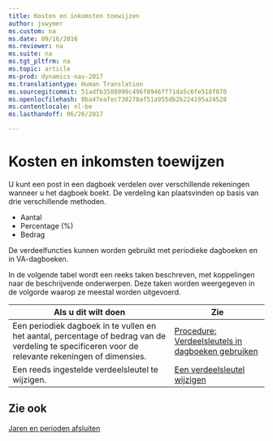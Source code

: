```yaml
---
title: Kosten en inkomsten toewijzen
author: jswymer
ms.custom: na
ms.date: 09/16/2016
ms.reviewer: na
ms.suite: na
ms.tgt_pltfrm: na
ms.topic: article
ms-prod: dynamics-nav-2017
ms.translationtype: Human Translation
ms.sourcegitcommit: 51adfb3588099c496f0946ff71da5c6fe518f070
ms.openlocfilehash: 0ba47eafec738278af51a955db2b224195a24528
ms.contentlocale: nl-be
ms.lasthandoff: 06/26/2017

---
```

# <a name="allocate-costs-and-income"></a>Kosten en inkomsten toewijzen
U kunt een post in een dagboek verdelen over verschillende rekeningen wanneer u het dagboek boekt. De verdeling kan plaatsvinden op basis van drie verschillende methoden.

- Aantal
- Percentage (%)
- Bedrag

De verdeelfuncties kunnen worden gebruikt met periodieke dagboeken en in VA-dagboeken.
<!--You can also distribute the cost or revenue of a line to an intercompany partner when you post a sales or purchase document. When you post the document, a line will be posted in your general journal, and a corresponding line will be created in the intercompany outbox.-->

In de volgende tabel wordt een reeks taken beschreven, met koppelingen naar de beschrijvende onderwerpen. Deze taken worden weergegeven in de volgorde waarop ze meestal worden uitgevoerd.

|Als u dit wilt doen |Zie |
|---|----|
|Een periodiek dagboek in te vullen en het aantal, percentage of bedrag van de verdeling te specificeren voor de relevante rekeningen of dimensies.|[Procedure: Verdeelsleutels in dagboeken gebruiken](ui-how-use-allocation-keys-general-journals.md)|
|Een reeds ingestelde verdeelsleutel te wijzigen.|[Een verdeelsleutel wijzigen](ui-how-use-allocation-keys-general-journals.md)|

## <a name="see-also"></a>Zie ook
[Jaren en perioden afsluiten](year-close-years-periods.md)

